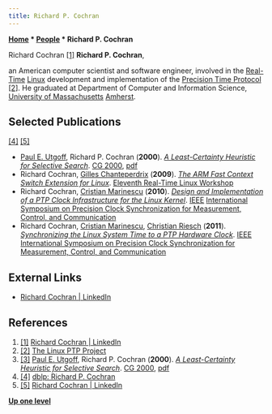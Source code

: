 ```yaml
---
title: Richard P. Cochran
---
```

**[Home](Home "Home") \* [People](People "People") \* Richard P. Cochran**



 [](https://www.linkedin.com/pub/richard-cochran/62/721/556) Richard Cochran <a id="cite-note-1" href="#cite-ref-1">[1]</a> 
**Richard P. Cochran**,  

an American computer scientist and software engineer, involved in the [Real-Time](https://en.wikipedia.org/wiki/Real-time_computing) [Linux](Linux "Linux") development and implementation of the [Precision Time Protocol](https://en.wikipedia.org/wiki/Precision_Time_Protocol) <a id="cite-note-2" href="#cite-ref-2">[2]</a>. He graduated at Department of Computer and Information Science, [University of Massachusetts](https://en.wikipedia.org/wiki/University_of_Massachusetts_Amherst) [Amherst](https://en.wikipedia.org/wiki/Amherst,_Massachusetts). 






## Selected Publications


<a id="cite-note-4" href="#cite-ref-4">[4]</a> <a id="cite-note-5" href="#cite-ref-5">[5]</a>



* [Paul E. Utgoff](Paul_E._Utgoff "Paul E. Utgoff"), Richard P. Cochran (**2000**). *[A Least-Certainty Heuristic for Selective Search](http://link.springer.com/chapter/10.1007/3-540-45579-5_1)*. [CG 2000](CG_2000 "CG 2000"), [pdf](http://people.cs.umass.edu/~utgoff/papers/springer-lcf.pdf)
* Richard Cochran, [Gilles Chanteperdrix](http://dblp.uni-trier.de/pers/hd/c/Chanteperdrix:Gilles) (**2009**). *[The ARM Fast Context Switch Extension for Linux](https://www.osadl.org/Abstract-1-ARM-Fast-Context-Switch-Exte.rtlws11-abstract1.0.html)*. [Eleventh Real-Time Linux Workshop](https://www.osadl.org/rtlws-2009.rtlws-2009.0.html)
* Richard Cochran, [Cristian Marinescu](https://www.linkedin.com/pub/cristian-marinescu/18/630/588) (**2010**). *[Design and Implementation of a PTP Clock Infrastructure for the Linux Kernel](http://ieeexplore.ieee.org/xpl/articleDetails.jsp?arnumber=5609786&filter%3DAND%28p_IS_Number%3A5609759%29)*. [IEEE](IEEE "IEEE") [International Symposium on Precision Clock Synchronization for Measurement, Control, and Communication](http://www.ispcs.org/2010/index.html)
* Richard Cochran, [Cristian Marinescu](https://www.linkedin.com/pub/cristian-marinescu/18/630/588), [Christian Riesch](https://www.linkedin.com/pub/christian-riesch/59/6a6/52) (**2011**). *[Synchronizing the Linux System Time to a PTP Hardware Clock](http://ieeexplore.ieee.org/xpl/articleDetails.jsp?arnumber=6070158&filter%3DAND%28p_IS_Number%3A6070140%29)*. [IEEE](IEEE "IEEE") [International Symposium on Precision Clock Synchronization for Measurement, Control, and Communication](http://www.ispcs.org/2011/index.html)


## External Links


* [Richard Cochran | LinkedIn](https://www.linkedin.com/pub/richard-cochran/62/721/556)


## References


1. <a id="cite-ref-1" href="#cite-note-1">[1]</a> [Richard Cochran | LinkedIn](https://www.linkedin.com/pub/richard-cochran/62/721/556)
2. <a id="cite-ref-2" href="#cite-note-2">[2]</a> [The Linux PTP Project](http://linuxptp.sourceforge.net/)
3. <a id="cite-ref-3" href="#cite-note-3">[3]</a> [Paul E. Utgoff](Paul_E._Utgoff "Paul E. Utgoff"), Richard P. Cochran (**2000**). *[A Least-Certainty Heuristic for Selective Search](http://link.springer.com/chapter/10.1007/3-540-45579-5_1)*. [CG 2000](CG_2000 "CG 2000"), [pdf](http://people.cs.umass.edu/~utgoff/papers/springer-lcf.pdf)
4. <a id="cite-ref-4" href="#cite-note-4">[4]</a> [dblp: Richard P. Cochran](http://dblp.uni-trier.de/pers/hd/c/Cochran:Richard_P=)
5. <a id="cite-ref-5" href="#cite-note-5">[5]</a> [Richard Cochran | LinkedIn](https://www.linkedin.com/pub/richard-cochran/62/721/556)

**[Up one level](People "People")**







 
